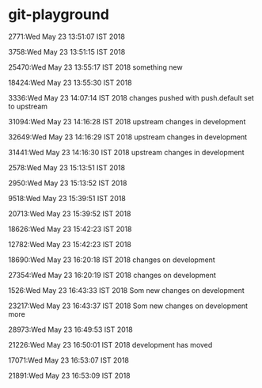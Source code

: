 # git-playground
2771:Wed May 23 13:51:07 IST 2018

3758:Wed May 23 13:51:15 IST 2018

25470:Wed May 23 13:55:17 IST 2018 something new

18424:Wed May 23 13:55:30 IST 2018

3336:Wed May 23 14:07:14 IST 2018 changes pushed with push.default set to upstream

31094:Wed May 23 14:16:28 IST 2018 upstream changes in development

32649:Wed May 23 14:16:29 IST 2018 upstream changes in development

31441:Wed May 23 14:16:30 IST 2018 upstream changes in development

2578:Wed May 23 15:13:51 IST 2018

2950:Wed May 23 15:13:52 IST 2018

9518:Wed May 23 15:39:51 IST 2018

20713:Wed May 23 15:39:52 IST 2018

18626:Wed May 23 15:42:23 IST 2018

12782:Wed May 23 15:42:23 IST 2018

18690:Wed May 23 16:20:18 IST 2018 changes on development

27354:Wed May 23 16:20:19 IST 2018 changes on development

1526:Wed May 23 16:43:33 IST 2018 Som new changes on development

23217:Wed May 23 16:43:37 IST 2018 Som new changes on development more

28973:Wed May 23 16:49:53 IST 2018

21226:Wed May 23 16:50:01 IST 2018 development has moved

17071:Wed May 23 16:53:07 IST 2018

21891:Wed May 23 16:53:09 IST 2018
